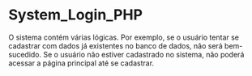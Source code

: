 # System_Login_PHP
O sistema contém várias lógicas. Por exemplo, se o usuário tentar se cadastrar com dados já existentes no banco de dados, não será bem-sucedido. Se o usuário não estiver cadastrado no sistema, não poderá acessar a página principal até se cadastrar.
